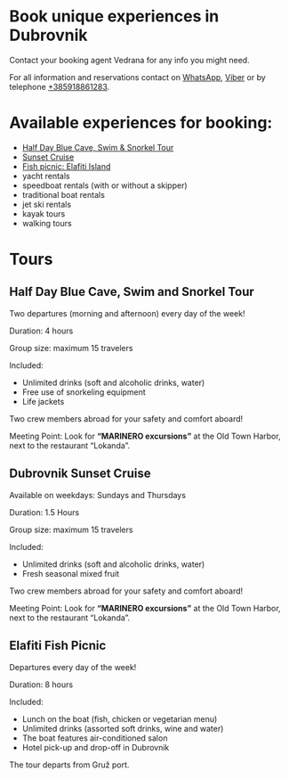 # Book unique experiences in Dubrovnik

Contact your booking agent Vedrana for any info you might need. 

For all information and reservations contact on [WhatsApp](https://wa.me/+385918861283), [Viber](viber://chat/?number=%2B385918861283) or by telephone [+385918861283](tel:+385918861283).

# Available experiences for booking:
* [Half Day Blue Cave, Swim & Snorkel Tour](#half-day-blue-cave-swim-and-snorkel-tour)
* [Sunset Cruise](#dubrovnik-sunset-cruise)
* [Fish picnic: Elafiti Island](#elafiti-fish-picnic)
* yacht rentals
* speedboat rentals (with or without a skipper)
* traditional boat rentals
* jet ski rentals
* kayak tours
* walking tours

# Tours
## Half Day Blue Cave, Swim and Snorkel Tour
Two departures (morning and afternoon) every day of the week!

Duration: 4 hours 

Group size: maximum 15 travelers

Included:
* Unlimited drinks (soft and alcoholic drinks, water)
* Free use of snorkeling equipment
* Life jackets

Two crew members abroad for your safety and comfort aboard! 

Meeting Point: Look for **“MARINERO excursions”** at the Old Town Harbor, next to the restaurant “Lokanda”.

## Dubrovnik Sunset Cruise
Available on weekdays: Sundays and Thursdays

Duration: 1.5 Hours

Group size: maximum 15 travelers

Included:
* Unlimited drinks (soft and alcoholic drinks, water)
* Fresh seasonal mixed fruit

Two crew members abroad for your safety and comfort aboard!

Meeting Point: Look for **“MARINERO excursions”** at the Old Town Harbor, next to the restaurant “Lokanda”.

## Elafiti Fish Picnic
Departures every day of the week!

Duration: 8 hours 

Included:
* Lunch on the boat (fish, chicken or vegetarian menu)
* Unlimited drinks (assorted soft drinks, wine and water)
* The boat features air-conditioned salon
* Hotel pick-up and drop-off in Dubrovnik

The tour departs from Gruž port.
